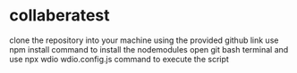 # collaberatest

clone the repository into your machine using the provided github link
use npm install command to install the nodemodules
open git bash terminal and use npx wdio wdio.config.js command to execute the script